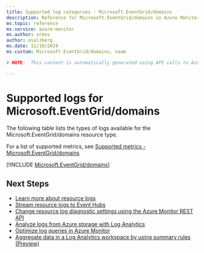 ```yaml
---
title: Supported log categories - Microsoft.EventGrid/domains
description: Reference for Microsoft.EventGrid/domains in Azure Monitor Logs.
ms.topic: reference
ms.service: azure-monitor
ms.author: orens
author: osalzberg
ms.date: 11/19/2024
ms.custom: Microsoft.EventGrid/domains, naam

# NOTE:  This content is automatically generated using API calls to Azure. Any edits made on these files will be overwritten in the next run of the script. 

---
```





# Supported logs for Microsoft.EventGrid/domains  
The following table lists the types of logs available for the Microsoft.EventGrid/domains resource type.
  
  
  
For a list of supported metrics, see [Supported metrics - Microsoft.EventGrid/domains](../supported-metrics/microsoft-eventgrid-domains-metrics.md)  
  

  
[!INCLUDE [Microsoft.EventGrid/domains](~/reusable-content/ce-skilling/azure/includes/azure-monitor/reference/logs/microsoft-eventgrid-domains-logs-include.md)]  
  

## Next Steps

* [Learn more about resource logs](/azure/azure-monitor/essentials/platform-logs-overview)
* [Stream resource logs to Event Hubs](/azure/azure-monitor/essentials/resource-logs#send-to-azure-event-hubs)
* [Change resource log diagnostic settings using the Azure Monitor REST API](/rest/api/monitor/diagnosticsettings)
* [Analyze logs from Azure storage with Log Analytics](/azure/azure-monitor/essentials/resource-logs#send-to-log-analytics-workspace)
* [Optimize log queries in Azure Monitor](/azure/azure-monitor/logs/query-optimization)
* [Aggregate data in a Log Analytics workspace by using summary rules (Preview)](/azure/azure-monitor/logs/summary-rules)